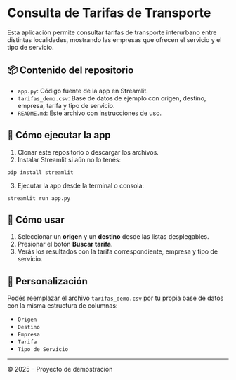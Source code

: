 
# Consulta de Tarifas de Transporte

Esta aplicación permite consultar tarifas de transporte interurbano entre distintas localidades, mostrando las empresas que ofrecen el servicio y el tipo de servicio.

## 📦 Contenido del repositorio

- `app.py`: Código fuente de la app en Streamlit.
- `tarifas_demo.csv`: Base de datos de ejemplo con origen, destino, empresa, tarifa y tipo de servicio.
- `README.md`: Este archivo con instrucciones de uso.

## 🚀 Cómo ejecutar la app

1. Clonar este repositorio o descargar los archivos.
2. Instalar Streamlit si aún no lo tenés:

```
pip install streamlit
```

3. Ejecutar la app desde la terminal o consola:

```
streamlit run app.py
```

## 📝 Cómo usar

1. Seleccionar un **origen** y un **destino** desde las listas desplegables.
2. Presionar el botón **Buscar tarifa**.
3. Verás los resultados con la tarifa correspondiente, empresa y tipo de servicio.

## 🔧 Personalización

Podés reemplazar el archivo `tarifas_demo.csv` por tu propia base de datos con la misma estructura de columnas:

- `Origen`
- `Destino`
- `Empresa`
- `Tarifa`
- `Tipo de Servicio`

---

© 2025 – Proyecto de demostración
